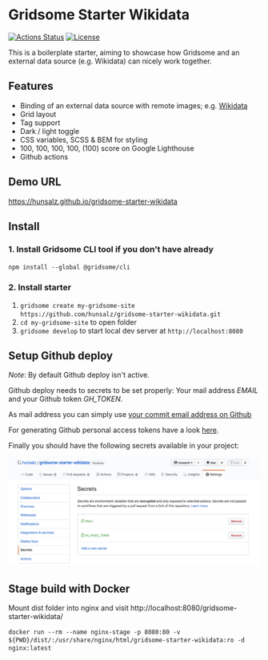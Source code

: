# Gridsome Starter Wikidata

[![Actions Status](https://github.com/hunsalz/gridsome-starter-wikidata/workflows/Gridsome%20CI-CD/badge.svg)](https://github.com/hunsalz/gridsome-starter-wikidata/actions)
[![License](https://img.shields.io/badge/license-MIT%20License-blue.svg)](http://doge.mit-license.org)

This is a boilerplate starter, aiming to showcase how Gridsome and an external data source (e.g. Wikidata) can nicely work together.

## Features
- Binding of an external data source with remote images; e.g. [Wikidata](https://www.wikidata.org/)
- Grid layout
- Tag support
- Dark / light toggle
- CSS variables, SCSS & BEM for styling
- 100, 100, 100, 100, (100) score on Google Lighthouse
- Github actions

## Demo URL

https://hunsalz.github.io/gridsome-starter-wikidata

## Install

### 1. Install Gridsome CLI tool if you don't have already

`npm install --global @gridsome/cli`

### 2. Install starter

1. `gridsome create my-gridsome-site https://github.com/hunsalz/gridsome-starter-wikidata.git`
2. `cd my-gridsome-site` to open folder
3. `gridsome develop` to start local dev server at `http://localhost:8080`

## Setup Github deploy

*Note*: By default Github deploy isn't active. 

Github deploy needs to secrets to be set properly: Your mail address *EMAIL* and your Github token *GH_TOKEN*.

As mail address you can simply use [your commit email address on Github](https://help.github.com/en/github/setting-up-and-managing-your-github-user-account/setting-your-commit-email-address#setting-your-commit-email-address-on-github)

For generating Github personal access tokens have a look [here](https://help.github.com/en/github/authenticating-to-github/creating-a-personal-access-token-for-the-command-line#creating-a-token).

Finally you should have the following secrets available in your project:

![Project secrets](/.github/assets/screenshot-secrets.png)

## Stage build with Docker

Mount dist folder into nginx and visit http://localhost:8080/gridsome-starter-wikidata/

```
docker run --rm --name nginx-stage -p 8080:80 -v ${PWD}/dist/:/usr/share/nginx/html/gridsome-starter-wikidata:ro -d nginx:latest
```